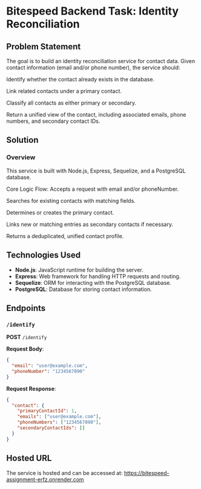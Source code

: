 # Bitespeed Backend Task: Identity Reconciliation

## Problem Statement

The goal is to build an identity reconciliation service for contact data. Given contact information (email and/or phone number), the service should:

Identify whether the contact already exists in the database.

Link related contacts under a primary contact.

Classify all contacts as either primary or secondary.

Return a unified view of the contact, including associated emails, phone numbers, and secondary contact IDs.



## Solution

### Overview

This service is built with Node.js, Express, Sequelize, and a PostgreSQL database.

Core Logic Flow:
Accepts a request with email and/or phoneNumber.

Searches for existing contacts with matching fields.

Determines or creates the primary contact.

Links new or matching entries as secondary contacts if necessary.

Returns a deduplicated, unified contact profile.


## Technologies Used

- **Node.js**: JavaScript runtime for building the server.
- **Express**: Web framework for handling HTTP requests and routing.
- **Sequelize**: ORM for interacting with the PostgreSQL database.
- **PostgreSQL**: Database for storing contact information.

## Endpoints

### `/identify`

**POST** `/identify`

**Request Body**:
```json
{
  "email": "user@example.com",
  "phoneNumber": "1234567890"
}
```

**Request Response**:
```json
{
  "contact": {
    "primaryContactId": 1,
    "emails": ["user@example.com"],
    "phoneNumbers": ["1234567890"],
    "secondaryContactIds": []
  }
}
```

## Hosted URL
The service is hosted and can be accessed at:
https://bitespeed-assignment-erfz.onrender.com
